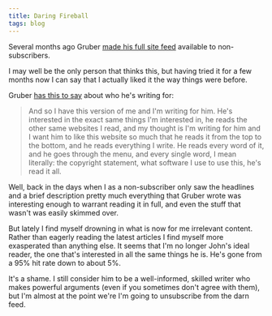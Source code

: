 ```yaml
---
title: Daring Fireball
tags: blog
---
```


Several months ago Gruber [made his full site feed](http://daringfireball.net/2007/07/regarding_df_feed) available to non-subscribers.

I may well be the only person that thinks this, but having tried it for a few months now I can say that I actually liked it the way things were before.

Gruber [has this to say](http://wincent.com/a/about/wincent/weblog/archives/2007/06/comments_on_web.php) about who he's writing for:

> And so I have this version of me and I'm writing for him. He's interested in the exact same things I'm interested in, he reads the other same websites I read, and my thought is I'm writing for him and I want him to like this website so much that he reads it from the top to the bottom, and he reads everything I write. He reads every word of it, and he goes through the menu, and every single word, I mean literally: the copyright statement, what software I use to use this, he's read it all.

Well, back in the days when I as a non-subscriber only saw the headlines and a brief description pretty much everything that Gruber wrote was interesting enough to warrant reading it in full, and even the stuff that wasn't was easily skimmed over.

But lately I find myself drowning in what is now for me irrelevant content. Rather than eagerly reading the latest articles I find myself more exasperated than anything else. It seems that I'm no longer John's ideal reader, the one that's interested in all the same things he is. He's gone from a 95% hit rate down to about 5%.

It's a shame. I still consider him to be a well-informed, skilled writer who makes powerful arguments (even if you sometimes don't agree with them), but I'm almost at the point we're I'm going to unsubscribe from the darn feed.
